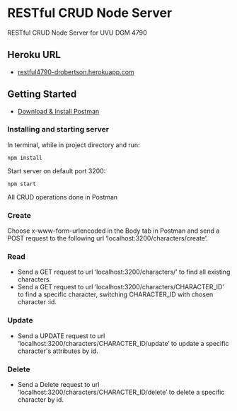 # RESTful CRUD Node Server

RESTful CRUD Node Server for UVU DGM 4790

## Heroku URL

- [restful4790-drobertson.herokuapp.com](https://restful4790-drobertson.herokuapp.com/characters/5c741db2c1b95f05ac7379f8)

## Getting Started

- [Download & Install Postman](https://www.getpostman.com/apps)

### Installing and starting server

In terminal, while in project directory and run:

```
npm install
```

Start server on default port 3200:

```
npm start
```

All CRUD operations done in Postman

### Create

Choose x-www-form-urlencoded in the Body tab in Postman and send a POST request to the following url ‘localhost:3200/characters/create’.

### Read

- Send a GET request to url ‘localhost:3200/characters/’ to find all existing characters.
- Send a GET request to url ‘localhost:3200/characters/CHARACTER_ID’ to find a specific character, switching CHARACTER_ID with chosen character :id.

### Update

- Send a UPDATE request to url ‘localhost:3200/characters/CHARACTER_ID/update’ to update a specific character's attributes by id.

### Delete

- Send a Delete request to url ‘localhost:3200/characters/CHARACTER_ID/delete’ to delete a specific character by id.
